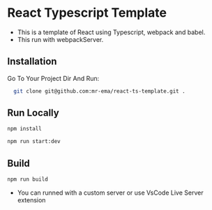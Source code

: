 # React Typescript Template 

- This is a template of React using Typescript, webpack and babel.
- This run with webpackServer.

## Installation

Go To Your Project Dir And Run:

```bash
  git clone git@github.com:mr-ema/react-ts-template.git .
```



## Run Locally

```bash
npm install
```

```bash
npm run start:dev
```

## Build

```bash
npm run build
```

- You can runned with a custom server or use VsCode Live Server extension 